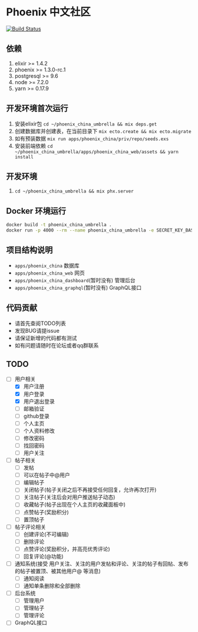 # Phoenix 中文社区

[![Build Status](https://travis-ci.org/phoenix-china/phoenix_china_umbrella.svg?branch=master)](https://travis-ci.org/phoenix-china/phoenix_china_umbrella)

## 依赖
1. elixir >= 1.4.2
2. phoenix >= 1.3.0-rc.1
3. postgresql >= 9.6
4. node >= 7.2.0
5. yarn >= 0.17.9

## 开发环境首次运行
1. 安装elixir包 `cd ~/phoenix_china_umbrella && mix deps.get`
2. 创建数据库并创建表，在当前目录下 `mix ecto.create && mix ecto.migrate`
3. 如有预装数据 `mix run apps/phoenix_china/priv/repo/seeds.exs`
4. 安装前端依赖 `cd ~/phoenix_china_umbrella/apps/phoenix_china_web/assets && yarn install`

## 开发环境
1. `cd ~/phoenix_china_umbrella && mix phx.server`


## Docker 环境运行
```bash
docker build -t phoenix_china_umbrella .
docker run -p 4000 --rm --name phoenix_china_umbrella -e SECRET_KEY_BASE='phoenix_china_umbrella' -e PORT='4000' -i -t phoenix_china_umbrella
```

## 项目结构说明
* `apps/phoenix_china` 数据库
* `apps/phoenix_china_web` 网页
* `apps/phoenix_china_dashboard`(暂时没有) 管理后台
* `apps/phoenix_china_graphql`(暂时没有) GraphQL接口

## 代码贡献
* 请首先查阅TODO列表
* 发现BUG请提issue
* 请保证新增的代码都有测试
* 如有问题请随时在论坛或者qq群联系

## TODO
* [ ] 用户相关
  * [x] 用户注册
  * [x] 用户登录
  * [x] 用户退出登录
  * [ ] 邮箱验证
  * [ ] github登录
  * [ ] 个人主页
  * [ ] 个人资料修改
  * [ ] 修改密码
  * [ ] 找回密码
  * [ ] 用户关注
* [ ] 帖子相关
  * [ ] 发帖
  * [ ] 可以在帖子中@用户
  * [ ] 编辑帖子
  * [ ] 关闭帖子(帖子关闭之后不再接受任何回复，允许再次打开)
  * [ ] 关注帖子(关注后会对用户推送帖子动态)
  * [ ] 收藏帖子(帖子出现在个人主页的收藏面板中)
  * [ ] 点赞帖子(奖励积分)
  * [ ] 置顶帖子
* [ ] 帖子评论相关
  * [ ] 创建评论(不可编辑)
  * [ ] 删除评论
  * [ ] 点赞评论(奖励积分，并高亮优秀评论)
  * [ ] 回复评论(@功能)
* [ ] 通知系统(接受 用户关注、关注的用户发帖和评论、关注的帖子有回帖、发布的帖子被置顶、被其他用户@ 等消息)
  * [ ] 通知阅读
  * [ ] 通知单条删除和全部删除
* [ ] 后台系统
  * [ ] 管理用户
  * [ ] 管理帖子
  * [ ] 管理评论
* [ ] GraphQL接口